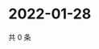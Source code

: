# 2022-01-28

共 0 条

<!-- BEGIN WEIBO -->
<!-- 最后更新时间 Fri Jan 28 2022 00:01:35 GMT+0800 (China Standard Time) -->

<!-- END WEIBO -->
